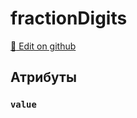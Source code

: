 # fractionDigits
[:memo: Edit on github](https://github.com/tihonove/vscode-candy-sugar-extensions/edit/master/server/src/SugarElements/DefaultSugarElementInfos/TypeDefinitionElements/fractionDigits.ts)


## Атрибуты
### `value`

